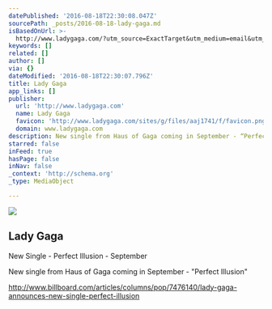 ```yaml
---
datePublished: '2016-08-18T22:30:08.047Z'
sourcePath: _posts/2016-08-18-lady-gaga.md
isBasedOnUrl: >-
  http://www.ladygaga.com/?utm_source=ExactTarget&utm_medium=email&utm_content=http%3a%2f%2fwww.ladygaga.com&utm_campaign=21331867&utm_umg_et=1468372435
keywords: []
related: []
author: []
via: {}
dateModified: '2016-08-18T22:30:07.796Z'
title: Lady Gaga
app_links: []
publisher:
  url: 'http://www.ladygaga.com'
  name: Lady Gaga
  favicon: 'http://www.ladygaga.com/sites/g/files/aaj1741/f/favicon.png'
  domain: www.ladygaga.com
description: New single from Haus of Gaga coming in September - “Perfect Illusion”
starred: false
inFeed: true
hasPage: false
inNav: false
_context: 'http://schema.org'
_type: MediaObject

---
```

<article style=""><img src="https://imgflo.herokuapp.com/graph/vahj1ThiexotieMo/bde5ba8dda4b9b8305a7b837246ca7be/noop.png?input=http%3A%2F%2Fcache.umusic.com%2F_sites%2Fladygaga.com%2Fimages%2Fog.png" /><h1>Lady Gaga</h1><p>New Single - Perfect Illusion - September</p></article>

New single from Haus of Gaga coming in September - "Perfect Illusion"

http://www.billboard.com/articles/columns/pop/7476140/lady-gaga-announces-new-single-perfect-illusion
